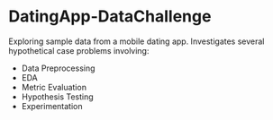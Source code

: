 # DatingApp-DataChallenge
Exploring sample data from a mobile dating app. Investigates several hypothetical case problems involving:
- Data Preprocessing
- EDA
- Metric Evaluation
- Hypothesis Testing
- Experimentation

